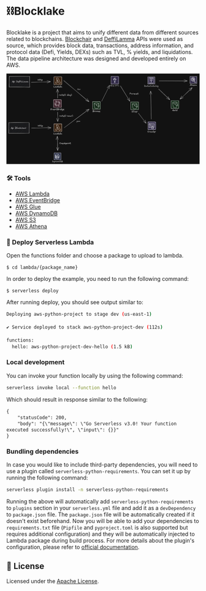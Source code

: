 # ⛓️Blocklake

Blocklake is a project that aims to unify different data from different sources related to blockchains. [Blockchair](https://blockchair.com/) and [DeffiLamma](https://defillama.com/docs/api) APIs were used as source, which provides block data, transactions, address information, and protocol data (Defi, Yields, DEXs) such as TVL, % yields, and liquidations. The data pipeline architecture was designed and developed entirely on AWS.

![Architeture](./architeture.jpg)

### 🛠 Tools

- [AWS Lambda](https://aws.amazon.com/lambda/)
- [AWS EventBridge](https://aws.amazon.com/eventbridge/)
- [AWS Glue](https://aws.amazon.com/glue/)
- [AWS DynamoDB](https://aws.amazon.com/dynamodb/)
- [AWS S3](https://aws.amazon.com/s3/)
- [AWS Athena](https://aws.amazon.com/athena/)

### 📐 Deploy Serverless Lambda

Open the functions folder and choose a package to upload to lambda.
```
$ cd lambda/{package_name}
```

In order to deploy the example, you need to run the following command:

```
$ serverless deploy
```

After running deploy, you should see output similar to:

```bash
Deploying aws-python-project to stage dev (us-east-1)

✔ Service deployed to stack aws-python-project-dev (112s)

functions:
  hello: aws-python-project-dev-hello (1.5 kB)
```

### Local development

You can invoke your function locally by using the following command:

```bash
serverless invoke local --function hello
```

Which should result in response similar to the following:

```
{
    "statusCode": 200,
    "body": "{\"message\": \"Go Serverless v3.0! Your function executed successfully!\", \"input\": {}}"
}
```

### Bundling dependencies

In case you would like to include third-party dependencies, you will need to use a plugin called `serverless-python-requirements`. You can set it up by running the following command:

```bash
serverless plugin install -n serverless-python-requirements
```

Running the above will automatically add `serverless-python-requirements` to `plugins` section in your `serverless.yml` file and add it as a `devDependency` to `package.json` file. The `package.json` file will be automatically created if it doesn't exist beforehand. Now you will be able to add your dependencies to `requirements.txt` file (`Pipfile` and `pyproject.toml` is also supported but requires additional configuration) and they will be automatically injected to Lambda package during build process. For more details about the plugin's configuration, please refer to [official documentation](https://github.com/UnitedIncome/serverless-python-requirements).


## 📝 License

Licensed under the [Apache License](./LICENSE).